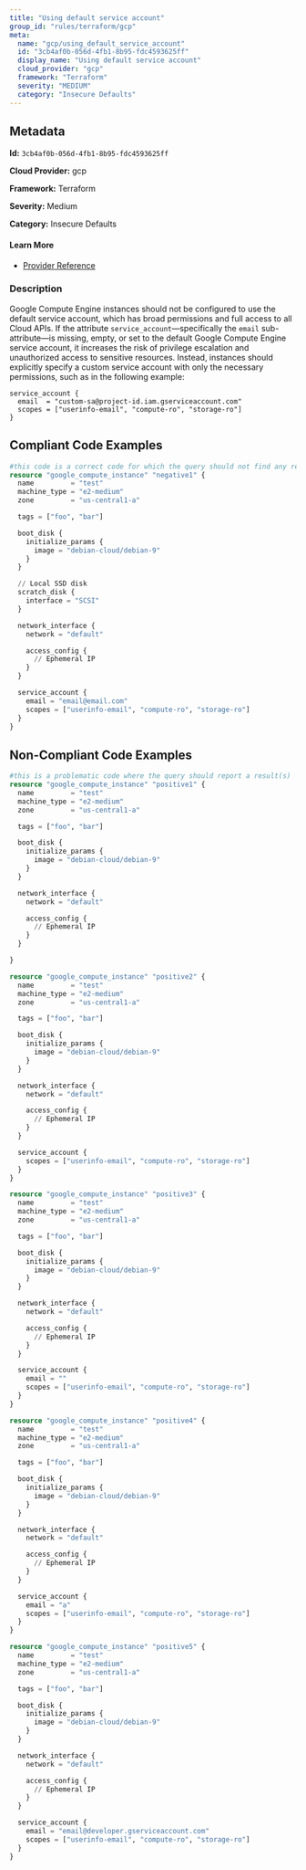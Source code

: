 ```yaml
---
title: "Using default service account"
group_id: "rules/terraform/gcp"
meta:
  name: "gcp/using_default_service_account"
  id: "3cb4af0b-056d-4fb1-8b95-fdc4593625ff"
  display_name: "Using default service account"
  cloud_provider: "gcp"
  framework: "Terraform"
  severity: "MEDIUM"
  category: "Insecure Defaults"
---
```

## Metadata

**Id:** `3cb4af0b-056d-4fb1-8b95-fdc4593625ff`

**Cloud Provider:** gcp

**Framework:** Terraform

**Severity:** Medium

**Category:** Insecure Defaults

#### Learn More

 - [Provider Reference](https://registry.terraform.io/providers/hashicorp/google/latest/docs/resources/compute_instance)

### Description

 Google Compute Engine instances should not be configured to use the default service account, which has broad permissions and full access to all Cloud APIs. If the attribute `service_account`—specifically the `email` sub-attribute—is missing, empty, or set to the default Google Compute Engine service account, it increases the risk of privilege escalation and unauthorized access to sensitive resources. Instead, instances should explicitly specify a custom service account with only the necessary permissions, such as in the following example:

```
service_account {
  email  = "custom-sa@project-id.iam.gserviceaccount.com"
  scopes = ["userinfo-email", "compute-ro", "storage-ro"]
}
```


## Compliant Code Examples
```terraform
#this code is a correct code for which the query should not find any result
resource "google_compute_instance" "negative1" {
  name         = "test"
  machine_type = "e2-medium"
  zone         = "us-central1-a"

  tags = ["foo", "bar"]

  boot_disk {
    initialize_params {
      image = "debian-cloud/debian-9"
    }
  }

  // Local SSD disk
  scratch_disk {
    interface = "SCSI"
  }

  network_interface {
    network = "default"

    access_config {
      // Ephemeral IP
    }
  }

  service_account {
    email = "email@email.com"
    scopes = ["userinfo-email", "compute-ro", "storage-ro"]
  }
}
```
## Non-Compliant Code Examples
```terraform
#this is a problematic code where the query should report a result(s)
resource "google_compute_instance" "positive1" {
  name         = "test"
  machine_type = "e2-medium"
  zone         = "us-central1-a"

  tags = ["foo", "bar"]

  boot_disk {
    initialize_params {
      image = "debian-cloud/debian-9"
    }
  }

  network_interface {
    network = "default"

    access_config {
      // Ephemeral IP
    }
  }

}

resource "google_compute_instance" "positive2" {
  name         = "test"
  machine_type = "e2-medium"
  zone         = "us-central1-a"

  tags = ["foo", "bar"]

  boot_disk {
    initialize_params {
      image = "debian-cloud/debian-9"
    }
  }

  network_interface {
    network = "default"

    access_config {
      // Ephemeral IP
    }
  }

  service_account {
    scopes = ["userinfo-email", "compute-ro", "storage-ro"]
  }
}

resource "google_compute_instance" "positive3" {
  name         = "test"
  machine_type = "e2-medium"
  zone         = "us-central1-a"

  tags = ["foo", "bar"]

  boot_disk {
    initialize_params {
      image = "debian-cloud/debian-9"
    }
  }

  network_interface {
    network = "default"

    access_config {
      // Ephemeral IP
    }
  }

  service_account {
    email = ""
    scopes = ["userinfo-email", "compute-ro", "storage-ro"]
  }
}

resource "google_compute_instance" "positive4" {
  name         = "test"
  machine_type = "e2-medium"
  zone         = "us-central1-a"

  tags = ["foo", "bar"]

  boot_disk {
    initialize_params {
      image = "debian-cloud/debian-9"
    }
  }

  network_interface {
    network = "default"

    access_config {
      // Ephemeral IP
    }
  }

  service_account {
    email = "a"
    scopes = ["userinfo-email", "compute-ro", "storage-ro"]
  }
}

resource "google_compute_instance" "positive5" {
  name         = "test"
  machine_type = "e2-medium"
  zone         = "us-central1-a"

  tags = ["foo", "bar"]

  boot_disk {
    initialize_params {
      image = "debian-cloud/debian-9"
    }
  }

  network_interface {
    network = "default"

    access_config {
      // Ephemeral IP
    }
  }

  service_account {
    email = "email@developer.gserviceaccount.com"
    scopes = ["userinfo-email", "compute-ro", "storage-ro"]
  }
}
```